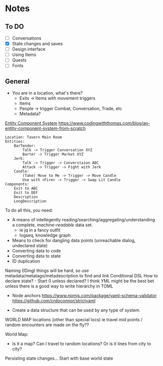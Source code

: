 # Notes

## To DO
- [ ] Conversations
- [x] State changes and saves
- [ ] Design interface
- [ ] Using Items
- [ ] Quests
- [ ] Fonts

## General

- You are in a location, what's there?
	- Exits -> Items with movement triggers
	- Items
	- People -> trigger Combat, Conversation, Trade, etc
	- Metadata?

[Entity Component System](https://en.wikipedia.org/wiki/Entity_component_system)
https://www.codingwiththomas.com/blog/an-entity-component-system-from-scratch
```
Location: Tavern Main Room
Entities:
	BarTender:
		Talk -> Trigger Conversation XYZ
		Barter -> Trigger Market XYZ
	Jerk:
		Talk -> Trigger -> Converstaion ABC
		Attack -> Trigger -> Fight with Jerk
	Candle:
		(Take) Move to Me -> Trigger -> Move Candle
		Use with <Fire> -> Trigger -> Swap Lit Candle
Components:
	Exit to ABC
	Exit to DEF
	Description
	LongDescription
```

To do all this, you need:
- A means of intellegently reading/searching/aggregating/understanding a complete, _machine-readable_ data set.
	- ie jq in a fancy outfit
	- logseq, knowledge graph
- Means to check for dangling data points (unreachable dialog, undeclared state)
- Converting data to code
- Converting data to state
- ID duplication

Naming (IDing) things will be hard, so use metadata/metatags/metadescription to find and link
Conditional DSL
How to declare state? - Start 0 unless declared?
I think YML might be the best bet unless there is a good way to write hierarchy in TOML
- Node anchors
https://www.npmjs.com/package/yaml-schema-validator
https://github.com/crdoconnor/strictyaml


- Create a data structure that can be used by any type of system.

WORLD MAP locations (other than special locs) ie travel mid points / random encounters are made on the fly??

World Map:
 - Is it a map? Can I travel to random locations? Or is it lines from city to city?


Persisting state changes...
Start with base world state
